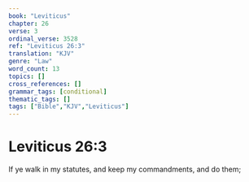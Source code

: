 ```yaml
---
book: "Leviticus"
chapter: 26
verse: 3
ordinal_verse: 3528
ref: "Leviticus 26:3"
translation: "KJV"
genre: "Law"
word_count: 13
topics: []
cross_references: []
grammar_tags: [conditional]
thematic_tags: []
tags: ["Bible","KJV","Leviticus"]
---
```


# Leviticus 26:3

If ye walk in my statutes, and keep my commandments, and do them;
